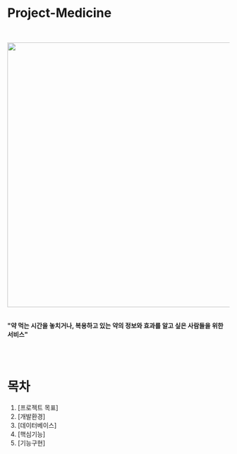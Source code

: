 # Project-Medicine
<br>
<p align="center"> <img src="https://user-images.githubusercontent.com/68524500/100968395-9bb8f380-3574-11eb-97e9-d32ba2bea425.jpg" width="600px"></p>
<br>
<b>"약 먹는 시간을 놓치거나, 복용하고 있는 약의 정보와 효과를 알고 싶은 사람들을 위한 서비스"</b>

<br><br>

# 목차
1. [프로젝트 목표]
2. [개발환경]
3. [데이터베이스]
4. [핵심기능]
5. [기능구현]
